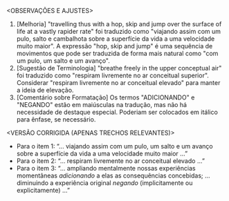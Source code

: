 <OBSERVAÇÕES E AJUSTES>
1. [Melhoria] "travelling thus with a hop, skip and jump over the surface of life at a vastly rapider rate" foi traduzido como "viajando assim com um pulo, salto e cambalhota sobre a superfície da vida a uma velocidade muito maior". A expressão "hop, skip and jump" é uma sequência de movimentos que pode ser traduzida de forma mais natural como "com um pulo, um salto e um avanço".
2. [Sugestão de Terminologia] "breathe freely in the upper conceptual air" foi traduzido como "respiram livremente no ar conceitual superior". Considerar "respiram livremente no ar conceitual elevado" para manter a ideia de elevação.
3. [Comentário sobre Formatação] Os termos "ADICIONANDO" e "NEGANDO" estão em maiúsculas na tradução, mas não há necessidade de destaque especial. Poderiam ser colocados em itálico para ênfase, se necessário.

<VERSÃO CORRIGIDA (APENAS TRECHOS RELEVANTES)>
- Para o item 1: “... viajando assim com um pulo, um salto e um avanço sobre a superfície da vida a uma velocidade muito maior ...”
- Para o item 2: “... respiram livremente no ar conceitual elevado ...”
- Para o item 3: “... ampliando mentalmente nossas experiências momentâneas *adicionando* a elas as consequências concebidas; ... diminuindo a experiência original *negando* (implicitamente ou explicitamente) ...”